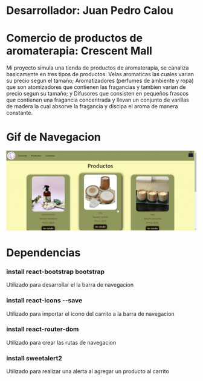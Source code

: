 # Desarrollador: Juan Pedro Calou


# Comercio de productos de aromaterapia: Crescent Mall
Mi proyecto simula una tienda de productos de aromaterapia, se canaliza basicamente en tres tipos de productos: Velas aromaticas las cuales varian su precio segun el tamaño; Aromatizadores (perfumes de ambiente y ropa) que son atomizadores que contienen las fragancias y tambien varian de precio segun su tamaño; y Difusores que consisten en pequeños frascos que contienen una fragancia concentrada y llevan un conjunto de varillas de madera la cual absorve la fragancia y discipa el aroma de manera constante.

# Gif de Navegacion
![image](https://github.com/JPCalou/Crescent-Mall/blob/main/src/Components/Imagenes/GifNavegacionFinal.gif)

# Dependencias
###  install react-bootstrap bootstrap
Utilizado para desarrollar el la barra de navegacion

###  install react-icons --save
Utilizado para importar el icono del carrito a la barra de navegacion

###  install react-router-dom
Utilizado para crear las rutas de navegacion

###  install sweetalert2
Utilizado para realizar una alerta al agregar un producto al carrito

